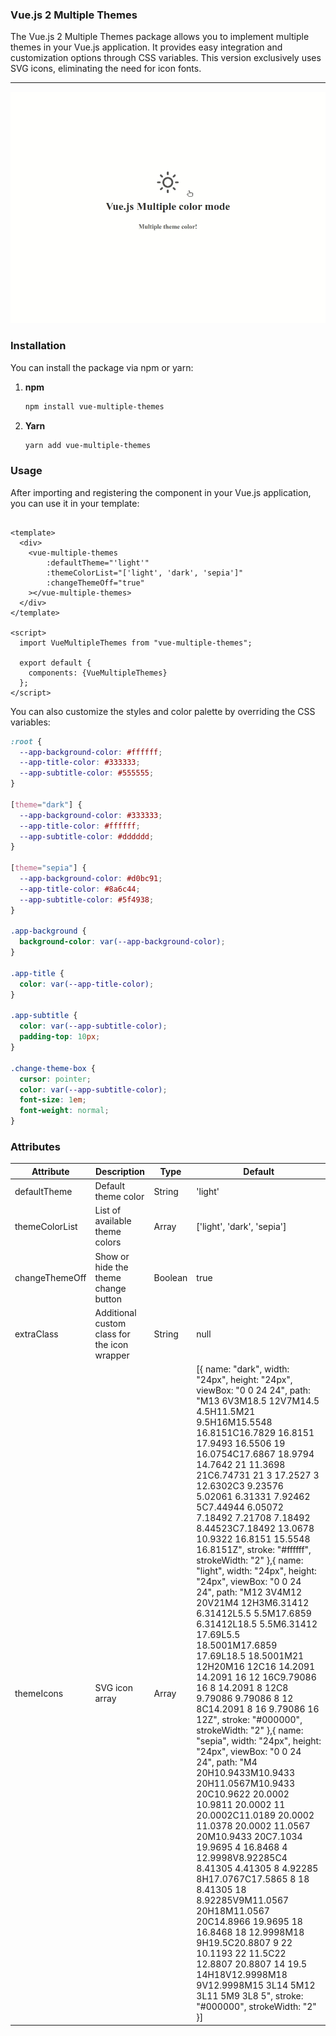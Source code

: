 ### Vue.js 2 Multiple Themes

The Vue.js 2 Multiple Themes package allows you to implement multiple themes in your Vue.js application. It provides
easy integration and customization options through CSS variables. This version exclusively uses SVG icons, eliminating
the need for icon fonts.

---

![vue-multiple-themes](vue-multiple-themes.gif)

### Installation

You can install the package via npm or yarn:

1. **npm**
   ```bash
   npm install vue-multiple-themes
   ```

2. **Yarn**
   ```bash
   yarn add vue-multiple-themes
   ```

### Usage

After importing and registering the component in your Vue.js application, you can use it in your template:

```vue

<template>
  <div>
    <vue-multiple-themes
        :defaultTheme="'light'"
        :themeColorList="['light', 'dark', 'sepia']"
        :changeThemeOff="true"
    ></vue-multiple-themes>
  </div>
</template>

<script>
  import VueMultipleThemes from "vue-multiple-themes";

  export default {
    components: {VueMultipleThemes}
  };
</script>
```

You can also customize the styles and color palette by overriding the CSS variables:

```scss
:root {
  --app-background-color: #ffffff;
  --app-title-color: #333333;
  --app-subtitle-color: #555555;
}

[theme="dark"] {
  --app-background-color: #333333;
  --app-title-color: #ffffff;
  --app-subtitle-color: #dddddd;
}

[theme="sepia"] {
  --app-background-color: #d0bc91;
  --app-title-color: #8a6c44;
  --app-subtitle-color: #5f4938;
}

.app-background {
  background-color: var(--app-background-color);
}

.app-title {
  color: var(--app-title-color);
}

.app-subtitle {
  color: var(--app-subtitle-color);
  padding-top: 10px;
}

.change-theme-box {
  cursor: pointer;
  color: var(--app-subtitle-color);
  font-size: 1em;
  font-weight: normal;
}
```

### Attributes

| Attribute      | Description                                  | Type    | Default                                                                                                                                                                                                                                                                                                                                                                                                                                                                                                                                                                                                                                                                                                                                                                                                                                                                                                                                                                                                                                                                                                                                                                                                                                                                                                                                                                                        |
|----------------|----------------------------------------------|---------|------------------------------------------------------------------------------------------------------------------------------------------------------------------------------------------------------------------------------------------------------------------------------------------------------------------------------------------------------------------------------------------------------------------------------------------------------------------------------------------------------------------------------------------------------------------------------------------------------------------------------------------------------------------------------------------------------------------------------------------------------------------------------------------------------------------------------------------------------------------------------------------------------------------------------------------------------------------------------------------------------------------------------------------------------------------------------------------------------------------------------------------------------------------------------------------------------------------------------------------------------------------------------------------------------------------------------------------------------------------------------------------------|
| defaultTheme   | Default theme color                          | String  | 'light'                                                                                                                                                                                                                                                                                                                                                                                                                                                                                                                                                                                                                                                                                                                                                                                                                                                                                                                                                                                                                                                                                                                                                                                                                                                                                                                                                                                        |
| themeColorList | List of available theme colors               | Array   | ['light', 'dark', 'sepia']                                                                                                                                                                                                                                                                                                                                                                                                                                                                                                                                                                                                                                                                                                                                                                                                                                                                                                                                                                                                                                                                                                                                                                                                                                                                                                                                                                     |
| changeThemeOff | Show or hide the theme change button         | Boolean | true                                                                                                                                                                                                                                                                                                                                                                                                                                                                                                                                                                                                                                                                                                                                                                                                                                                                                                                                                                                                                                                                                                                                                                                                                                                                                                                                                                                           |
| extraClass     | Additional custom class for the icon wrapper | String  | null                                                                                                                                                                                                                                                                                                                                                                                                                                                                                                                                                                                                                                                                                                                                                                                                                                                                                                                                                                                                                                                                                                                                                                                                                                                                                                                                                                                           |
| themeIcons     | SVG icon array                               | Array   | [{ name: "dark", width: "24px", height: "24px", viewBox: "0 0 24 24", path: "M13 6V3M18.5 12V7M14.5 4.5H11.5M21 9.5H16M15.5548 16.8151C16.7829 16.8151 17.9493 16.5506 19 16.0754C17.6867 18.9794 14.7642 21 11.3698 21C6.74731 21 3 17.2527 3 12.6302C3 9.23576 5.02061 6.31331 7.92462 5C7.44944 6.05072 7.18492 7.21708 7.18492 8.44523C7.18492 13.0678 10.9322 16.8151 15.5548 16.8151Z", stroke: "#ffffff", strokeWidth: "2" },{ name: "light", width: "24px", height: "24px", viewBox: "0 0 24 24", path: "M12 3V4M12 20V21M4 12H3M6.31412 6.31412L5.5 5.5M17.6859 6.31412L18.5 5.5M6.31412 17.69L5.5 18.5001M17.6859 17.69L18.5 18.5001M21 12H20M16 12C16 14.2091 14.2091 16 12 16C9.79086 16 8 14.2091 8 12C8 9.79086 9.79086 8 12 8C14.2091 8 16 9.79086 16 12Z", stroke: "#000000", strokeWidth: "2" },{ name: "sepia", width: "24px", height: "24px", viewBox: "0 0 24 24", path: "M4 20H10.9433M10.9433 20H11.0567M10.9433 20C10.9622 20.0002 10.9811 20.0002 11 20.0002C11.0189 20.0002 11.0378 20.0002 11.0567 20M10.9433 20C7.1034 19.9695 4 16.8468 4 12.9998V8.92285C4 8.41305 4.41305 8 4.92285 8H17.0767C17.5865 8 18 8.41305 18 8.92285V9M11.0567 20H18M11.0567 20C14.8966 19.9695 18 16.8468 18 12.9998M18 9H19.5C20.8807 9 22 10.1193 22 11.5C22 12.8807 20.8807 14 19.5 14H18V12.9998M18 9V12.9998M15 3L14 5M12 3L11 5M9 3L8 5", stroke: "#000000", strokeWidth: "2" }] |

                
     
